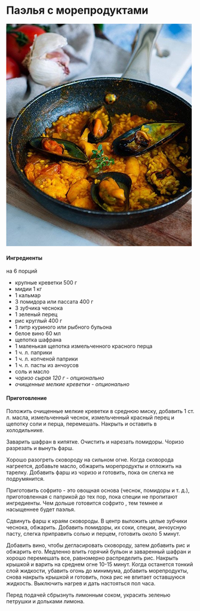 ﻿---
image: ../pics/paella.jpg
---
# Паэлья с морепродуктами

![Паэлья с морепродуктами](../pics/paella.jpg)

#### Ингредиенты

на 6 порций

* крупные креветки 500 г
* мидии 1 кг 
* 1 кальмар
* 3 помидора или пассата 400 г
* 3 зубчика чеснока
* 1 зеленый перец
* рис круглый 400 г
* 1 литр куриного или рыбного бульона
* белое вино 60 мл
* щепотка шафрана
* 1 маленькая щепотка измельченного красного перца
* 1 ч. л. паприки
* 1 ч. л. копченой паприки
* 1 ч. л. пасты из анчоусов
* соль и масло
* *чоризо сырая 120 г - опционально*
* *очищенные мелкие креветки - опционально*

#### Приготовление
Положить очищенные мелкие креветки в среднюю миску, добавить 1 ст. л. масла, измельченный чеснок, измельченный красный перец и щепотку соли и перца, перемешать. Накрыть и оставить в холодильнике.

Заварить шафран в кипятке. Очистить и нарезать помидоры. Чоризо разрезать и вынуть фарш.

Хорошо разогреть сковороду на сильном огне. Когда сковорода нагреется, добавьте масло, обжарить морепродукты и отложить на тарелку. Добавить фарш из чоризо и готовить, пока он слегка не подрумянится.

Приготовить софрито - это овощная основа (чеснок, помидоры и т. д.), приготовленная с паприкой до тех пор, пока специи не пропитают ингредиенты. Чем дольше готовится софрито , тем темнее и насыщеннее будет паэлья. 

Сдвинуть фарш к краям сковороды. В центр выложить целые зубчики чеснока, обжарить. Добавить помидоры, их соки, специи, анчоусную пасту, слегка приправить солью и перцем, готовить около 5 минут.

Добавить вино, чтобы дегласировать сковороду, затем добавить рис и обжарить его. Медленно влить горячий бульон и заваренный шафран и хорошо перемешать все, равномерно распределить рис. Накрыть крышкой и варить на среднем огне 10-15 минут. Когда останется тонкий слой жидкости, убавить огонь до минимума, добавить морепродукты, снова накрыть крышкой и готовить, пока рис не впитает оставшуюся жидкость. Выключить нагрев и дать настояться пол часа.

Перед подачей сбрызнуть лимонным соком, украсить зеленью петрушки и дольками лимона.
